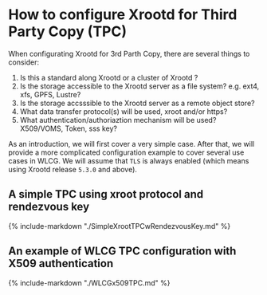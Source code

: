 # How to configure Xrootd for Third Party Copy (TPC)

When configurating Xrootd for 3rd Parth Copy, there are several things to consider:

1. Is this a standard along Xrootd or a cluster of Xrootd ?
2. Is the storage accessible to the Xrootd server as a file system? e.g. ext4, xfs, GPFS, Lustre?
3. Is the storage accsssible to the Xrootd server as a remote object store?
4. What data transfer protocol(s) will be used, xroot and/or https?
5. What authentication/authoriaztion mechanism will be used? X509/VOMS, Token, sss key?

As an introduction, we will first cover a very simple case. After that, we
will provide a more complicated configuration example to cover several use cases in WLCG.
We will assume that `TLS` is always enabled (which means using Xrootd release `5.3.0` and above).

## A simple TPC using xroot protocol and rendezvous key
{% include-markdown "./SimpleXrootTPCwRendezvousKey.md" %}

## An example of WLCG TPC configuration with X509 authentication
{% include-markdown "./WLCGx509TPC.md" %}
